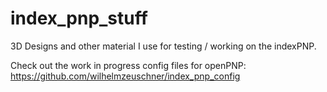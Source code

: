 # index_pnp_stuff
3D Designs and other material I use for testing / working on the indexPNP.

Check out the work in progress config files for openPNP: https://github.com/wilhelmzeuschner/index_pnp_config
